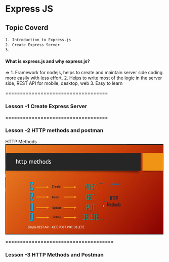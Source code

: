 # Express JS 

## Topic Coverd
    1. Introduction to Express.js
    2. Create Express Server
    3. 

#### What is express.js and why express js?
=> 
    1. Framework for nodejs, helps to create and maintain server side coding more easily with less effort.
    2. Helps to write most of the logic in the server side, REST API for mobile, desktop, web
    3. Easy to learn

===================================
### Lesson -1 Create Express Server

===================================
### Lesson -2 HTTP methods and postman

HTTP Methods
<img src='./Lesson-1-create-express-server/img/http-methods.png' alt='http-methods' width='500' height='auto' style="display:block">


=====================================
### Lesson -3 HTTP Methods and Postman



